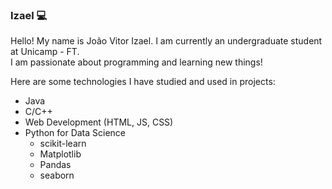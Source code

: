 ### Izael :computer:
Hello! My name is João Vitor Izael. I am currently an undergraduate student at Unicamp - FT. <img source="https://www.google.com/url?sa=i&url=https%3A%2F%2Fwww.flaticon.com%2Fbr%2Ficone-gratis%2Fprogramador_1488581&psig=AOvVaw3REkHyCFdxTyDgKF1a6TmE&ust=1598296363581000&source=images&cd=vfe&ved=0CAIQjRxqFwoTCLDwt4qEsusCFQAAAAAdAAAAABAD"><br>
I am passionate about programming and learning new things!

Here are some technologies I have studied and used in projects:
- Java
- C/C++
- Web Development (HTML, JS, CSS)
- Python for Data Science
  - scikit-learn
  - Matplotlib
  - Pandas
  - seaborn

<!--
**izzy-el/izzy-el** is a ✨ _special_ ✨ repository because its `README.md` (this file) appears on your GitHub profile.

Here are some ideas to get you started:

- 🔭 I’m currently working on ...
- 🌱 I’m currently learning ...
- 👯 I’m looking to collaborate on ...
- 🤔 I’m looking for help with ...
- 💬 Ask me about ...
- 📫 How to reach me: ...
- 😄 Pronouns: ...
- ⚡ Fun fact: ...
-->
